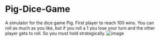 # Pig-Dice-Game
A simulator for the dice game Pig.
First player to reach 100 wins.
You can roll as much as you like, but if you roll a 1 you lose your turn and the other player gets to roll. So you must hold strategically.
![image](https://user-images.githubusercontent.com/45114241/190872077-fb2ca5ac-8a12-40ac-8808-baf138b1ec62.png)
